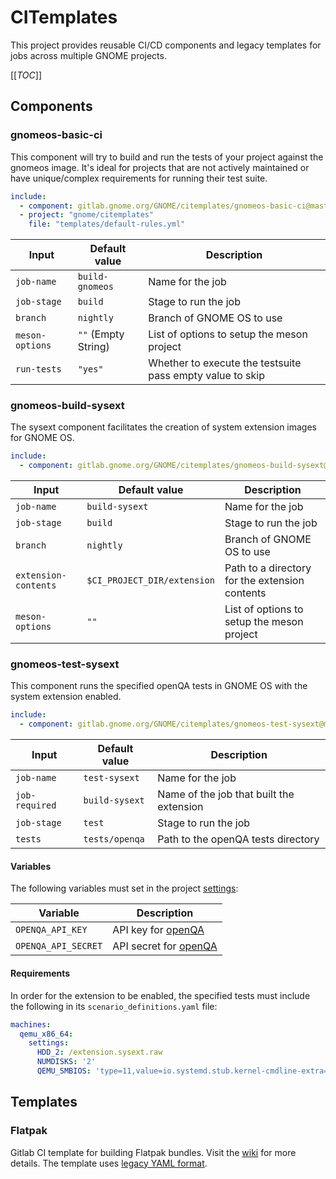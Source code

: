 # CITemplates

This project provides reusable CI/CD components and legacy templates for jobs across multiple GNOME projects.

[[_TOC_]]

## Components

### gnomeos-basic-ci

This component will try to build and run the tests of your project against the gnomeos image. It's ideal for projects that are not actively maintained or
have unique/complex requirements for running their test suite.

```yaml
include:
  - component: gitlab.gnome.org/GNOME/citemplates/gnomeos-basic-ci@master
  - project: "gnome/citemplates"
    file: "templates/default-rules.yml"
```

| Input                | Default value                | Description                                                         |
| -------------------- | ---------------------------- | ------------------------------------------------------------------- |
| `job-name`           |  `build-gnomeos`             | Name for the job                                                    |
| `job-stage`          |  `build`                     | Stage to run the job                                                |
| `branch`             |  `nightly`                   | Branch of GNOME OS to use                                           |
| `meson-options`      |  `""` (Empty String)         | List of options to setup the meson project                          |
| `run-tests`          |  `"yes"`                     | Whether to execute the testsuite pass empty value to skip           |


### gnomeos-build-sysext

The sysext component facilitates the creation of system extension images for GNOME OS.

```yaml
include:
  - component: gitlab.gnome.org/GNOME/citemplates/gnomeos-build-sysext@master
```

| Input                | Default value                | Description                                                         |
| -------------------- | ---------------------------- | ------------------------------------------------------------------- |
| `job-name`           |  `build-sysext`              | Name for the job                                                    |
| `job-stage`          |  `build`                     | Stage to run the job                                                |
| `branch`             |  `nightly`                   | Branch of GNOME OS to use                                           |
| `extension-contents` |  `$CI_PROJECT_DIR/extension` | Path to a directory for the extension contents                      |
| `meson-options`      |  `""`                        | List of options to setup the meson project                          |

### gnomeos-test-sysext

This component runs the specified openQA tests in GNOME OS with the system extension enabled.

```yaml
include:
  - component: gitlab.gnome.org/GNOME/citemplates/gnomeos-test-sysext@master
```

| Input          | Default value                | Description                              |
| -------------- | ---------------------------- | ---------------------------------------- |
| `job-name`     |  `test-sysext`               | Name for the job                         |
| `job-required` |  `build-sysext`              | Name of the job that built the extension |
| `job-stage`    |  `test`                      | Stage to run the job                     |
| `tests`        |  `tests/openqa`              | Path to the openQA tests directory       |

#### Variables

The following variables must set in the project [settings](https://docs.gitlab.com/ee/ci/variables/#define-a-cicd-variable-in-the-ui):

| Variable            | Description                                          |
| ------------------- | -----------------------------------------------------|
| `OPENQA_API_KEY`    | API key for [openQA](https://openqa.gnome.org/)      |
| `OPENQA_API_SECRET` | API secret for [openQA](https://openqa.gnome.org/)   |

#### Requirements

In order for the extension to be enabled, the specified tests must include the following in its `scenario_definitions.yaml` file:

```yaml
machines:
  qemu_x86_64:
    settings:
      HDD_2: /extension.sysext.raw
      NUMDISKS: '2'
      QEMU_SMBIOS: 'type=11,value=io.systemd.stub.kernel-cmdline-extra=systemd.mount-extra=/dev/vdb:/var/lib/extensions/extension'
```

## Templates

### Flatpak

Gitlab CI template for building Flatpak bundles. Visit the [wiki](https://gitlab.gnome.org/GNOME/Initiatives/-/wikis/DevOps-with-Flatpak) for more details. The template uses [legacy YAML format](https://docs.gitlab.com/ee/development/cicd/templates.html).
